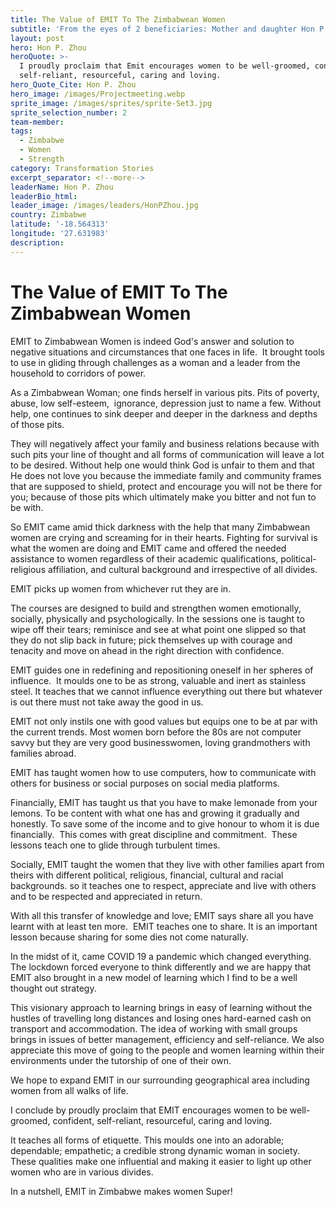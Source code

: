 ```yaml
---
title: The Value of EMIT To The Zimbabwean Women
subtitle: 'From the eyes of 2 beneficiaries: Mother and daughter Hon P. Zhou and R. Zhou'
layout: post
hero: Hon P. Zhou
heroQuote: >-
  I proudly proclaim that Emit encourages women to be well-groomed, confident,
  self-reliant, resourceful, caring and loving.
hero_Quote_Cite: Hon P. Zhou
hero_image: /images/Projectmeeting.webp
sprite_image: /images/sprites/sprite-Set3.jpg
sprite_selection_number: 2
team-member:
tags:
  - Zimbabwe
  - Women
  - Strength
category: Transformation Stories
excerpt_separator: <!--more-->
leaderName: Hon P. Zhou
leaderBio_html:
leader_image: /images/leaders/HonPZhou.jpg
country: Zimbabwe
latitude: '-18.564313'
longitude: '27.631983'
description:
---
```

# The Value of EMIT To The Zimbabwean Women

EMIT to Zimbabwean Women is indeed God's answer and solution to negative situations and circumstances that one faces in life.&nbsp; It brought tools to use in gliding through challenges as a woman and a leader from the household to corridors of power.

As a Zimbabwean Woman; one finds herself in various pits. Pits of poverty, abuse, low self-esteem,&nbsp; ignorance, depression just to name a few. Without help, one continues to sink deeper and deeper in the darkness and depths of those pits.

They will negatively affect your family and business relations because with such pits your line of thought and all forms of communication will leave a lot to be desired. Without help one would think God is unfair to them and that He does not love you because the immediate family and community frames that are supposed to shield, protect and encourage you will not be there for you; because of those pits which ultimately make you bitter and not fun to be with.

So EMIT came amid thick darkness with the help that many Zimbabwean women are crying and screaming for in their hearts. Fighting for survival is what the women are doing and EMIT came and offered the needed assistance to women regardless of their academic qualifications, political-religious affiliation, and cultural background and irrespective of all divides.

EMIT picks up women from whichever rut they are in.

The courses are designed to build and strengthen women emotionally, socially, physically and psychologically. In the sessions one is taught to wipe off their tears; reminisce and see at what point one slipped so that they do not slip back in future; pick themselves up with courage and tenacity and move on ahead in the right direction with confidence.

EMIT guides one in redefining and repositioning oneself in her spheres of influence.&nbsp; It moulds one to be as strong, valuable and inert as stainless steel. It teaches that we cannot influence everything out there but whatever is out there must not take away the good in us.

EMIT not only instils one with good values but equips one to be at par with the current trends. Most women born before the 80s are not computer savvy but they are very good businesswomen, loving grandmothers with families abroad.

EMIT has taught women how to use computers, how to communicate with others for business or social purposes on social media platforms.

Financially, EMIT has taught us that you have to make lemonade from your lemons. To be content with what one has and growing it gradually and honestly. To save some of the income and to give honour to whom it is due financially.&nbsp; This comes with great discipline and commitment.&nbsp; These lessons teach one to glide through turbulent times.

Socially, EMIT taught the women that they live with other families apart from theirs with different political, religious, financial, cultural and racial backgrounds. so it teaches one to respect, appreciate and live with others and to be respected and appreciated in return.

With all this transfer of knowledge and love; EMIT says share all you have learnt with at least ten more.&nbsp; EMIT teaches one to share. It is an important lesson because sharing for some dies not come naturally.

In the midst of it, came COVID 19 a pandemic which changed everything. The lockdown forced everyone to think differently and we are happy that EMIT also brought in a new model of learning which I find to be a well thought out strategy.

This visionary approach to learning brings in easy of learning without the hustles of travelling long distances and losing ones hard-earned cash on transport and accommodation. The idea of working with small groups brings in issues of better management, efficiency and self-reliance. We also appreciate this move of going to the people and women learning within their environments under the tutorship of one of their own.

We hope to expand EMIT in our surrounding geographical area including women from all walks of life.

I conclude by proudly proclaim that EMIT encourages women to be well-groomed, confident, self-reliant, resourceful, caring and loving.

It teaches all forms of etiquette. This moulds one into an adorable; dependable; empathetic; a credible strong dynamic woman in society. These qualities make one influential and making it easier to light up other women who are in various divides.

In a nutshell, EMIT in Zimbabwe makes women Super\!
